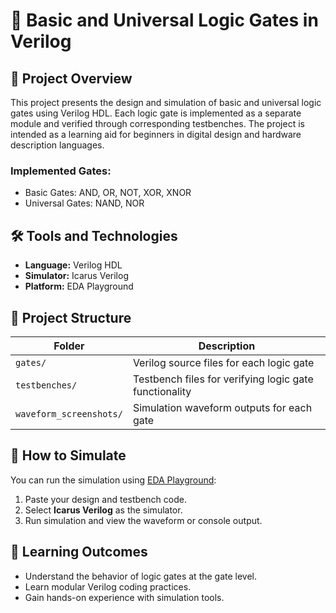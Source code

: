 # 🔌 Basic and Universal Logic Gates in Verilog

## 📘 Project Overview
This project presents the design and simulation of basic and universal logic gates using Verilog HDL. Each logic gate is implemented as a separate module and verified through corresponding testbenches. The project is intended as a learning aid for beginners in digital design and hardware description languages.

### Implemented Gates:
- Basic Gates: AND, OR, NOT, XOR, XNOR
- Universal Gates: NAND, NOR

## 🛠️ Tools and Technologies
- **Language:** Verilog HDL
- **Simulator:** Icarus Verilog
- **Platform:** EDA Playground

## 📁 Project Structure

| Folder | Description |
|--------|-------------|
| `gates/` | Verilog source files for each logic gate |
| `testbenches/` | Testbench files for verifying logic gate functionality |
| `waveform_screenshots/` | Simulation waveform outputs for each gate |

## 🚀 How to Simulate
You can run the simulation using [EDA Playground](https://edaplayground.com/):

1. Paste your design and testbench code.
2. Select **Icarus Verilog** as the simulator.
3. Run simulation and view the waveform or console output.


## 🎯 Learning Outcomes
- Understand the behavior of logic gates at the gate level.
- Learn modular Verilog coding practices.
- Gain hands-on experience with simulation tools.

